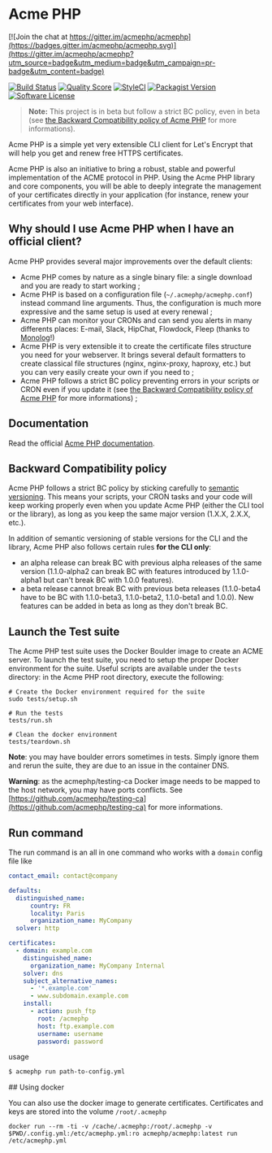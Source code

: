 Acme PHP
========

[![Join the chat at https://gitter.im/acmephp/acmephp](https://badges.gitter.im/acmephp/acmephp.svg)](https://gitter.im/acmephp/acmephp?utm_source=badge&utm_medium=badge&utm_campaign=pr-badge&utm_content=badge)

[![Build Status](https://img.shields.io/travis/acmephp/acmephp/master.svg?style=flat-square)](https://travis-ci.org/acmephp/acmephp)
[![Quality Score](https://img.shields.io/scrutinizer/g/acmephp/acmephp.svg?style=flat-square)](https://scrutinizer-ci.com/g/acmephp/acmephp)
[![StyleCI](https://styleci.io/repos/59910490/shield)](https://styleci.io/repos/59910490)
[![Packagist Version](https://img.shields.io/packagist/v/acmephp/acmephp.svg?style=flat-square)](https://packagist.org/packages/acmephp/acmephp)
[![Software License](https://img.shields.io/badge/license-MIT-brightgreen.svg?style=flat-square)](LICENSE)

> **Note:** This project is in beta but follow a strict BC policy, even in beta (see
> [the Backward Compatibility policy of Acme PHP](#backward-compatibility-policy) for more informations).

Acme PHP is a simple yet very extensible CLI client for Let's Encrypt that will help
you get and renew free HTTPS certificates.

Acme PHP is also an initiative to bring a robust, stable and powerful implementation
of the ACME protocol in PHP. Using the Acme PHP library and core components, you will be
able to deeply integrate the management of your certificates directly in your application
(for instance, renew your certificates from your web interface).

## Why should I use Acme PHP when I have an official client?

Acme PHP provides several major improvements over the default clients:
-   Acme PHP comes by nature as a single binary file: a single download and you are ready to start working ;
-   Acme PHP is based on a configuration file (`~/.acmephp/acmephp.conf`) instead command line arguments.
    Thus, the configuration is much more expressive and the same setup is used at every renewal ;
-   Acme PHP can monitor your CRONs and can send you alerts in many differents places:
    E-mail, Slack, HipChat, Flowdock, Fleep (thanks to [Monolog](https://github.com/Seldaek/monolog)!)
-   Acme PHP is very extensible it to create the certificate files structure you need for your webserver.
    It brings several default formatters to create classical file structures
    (nginx, nginx-proxy, haproxy, etc.) but you can very easily create your own if you need to ;
-   Acme PHP follows a strict BC policy preventing errors in your scripts or CRON even if you update it (see
    [the Backward Compatibility policy of Acme PHP](#backward-compatibility-policy) for more informations) ;

## Documentation

Read the official [Acme PHP documentation](https://acmephp.github.io).

## Backward Compatibility policy

Acme PHP follows a strict BC policy by sticking carefully to [semantic versioning](http://semver.org). This means 
your scripts, your CRON tasks and your code will keep working properly even when you update Acme PHP (either the CLI
tool or the library), as long as you keep the same major version (1.X.X, 2.X.X, etc.).

In addition of semantic versioning of stable versions for the CLI and the library, Acme PHP also follows
certain rules **for the CLI only**:
-   an alpha release can break BC with previous alpha releases of the same version
    (1.1.0-alpha2 can break BC with features introduced by 1.1.0-alpha1 but can't break BC with 1.0.0 features).
-   a beta release cannot break BC with previous beta releases
    (1.1.0-beta4 have to be BC with 1.1.0-beta3, 1.1.0-beta2, 1.1.0-beta1 and 1.0.0). New features can be added in beta
    as long as they don't break BC.

## Launch the Test suite

The Acme PHP test suite uses the Docker Boulder image to create an ACME server.
To launch the test suite, you need to setup the proper Docker environment for the suite.
Useful scripts are available under the `tests` directory: in the Acme PHP root directory,
execute the following:

```
# Create the Docker environment required for the suite
sudo tests/setup.sh

# Run the tests
tests/run.sh

# Clean the docker environment
tests/teardown.sh
```

**Note**: you may have boulder errors sometimes in tests. Simply ignore them and rerun the suite,
they are due to an issue in the container DNS.

**Warning**: as the acmephp/testing-ca Docker image needs to be mapped to the host network,
you may have ports conflicts. See [https://github.com/acmephp/testing-ca](https://github.com/acmephp/testing-ca)
for more informations.

## Run command

The run command is an all in one command who works with a `domain` 
config file like 

```yaml
contact_email: contact@company

defaults:
  distinguished_name:
      country: FR
      locality: Paris
      organization_name: MyCompany
  solver: http

certificates:
  - domain: example.com
    distinguished_name:
      organization_name: MyCompany Internal
    solver: dns
    subject_alternative_names:
      - '*.example.com'
      - www.subdomain.example.com
    install:
      - action: push_ftp
        root: /acmephp
        host: ftp.example.com
        username: username
        password: password
```

usage

```bash
$ acmephp run path-to-config.yml
```

## Using docker

You can also use the docker image to generate certificates.
Certificates and keys are stored into the volume `/root/.acmephp`

```
docker run --rm -ti -v /cache/.acmephp:/root/.acmephp -v $PWD/.config.yml:/etc/acmephp.yml:ro acmephp/acmephp:latest run /etc/acmephp.yml
```


